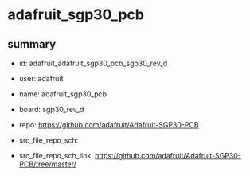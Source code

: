 # adafruit_sgp30_pcb
 
## summary 
* id: adafruit_adafruit_sgp30_pcb_sgp30_rev_d
* user: adafruit
* name: adafruit_sgp30_pcb
* board: sgp30_rev_d
* repo: https://github.com/adafruit/Adafruit-SGP30-PCB



* src_file_repo_sch: 
* src_file_repo_sch_link: https://github.com/adafruit/Adafruit-SGP30-PCB/tree/master/




